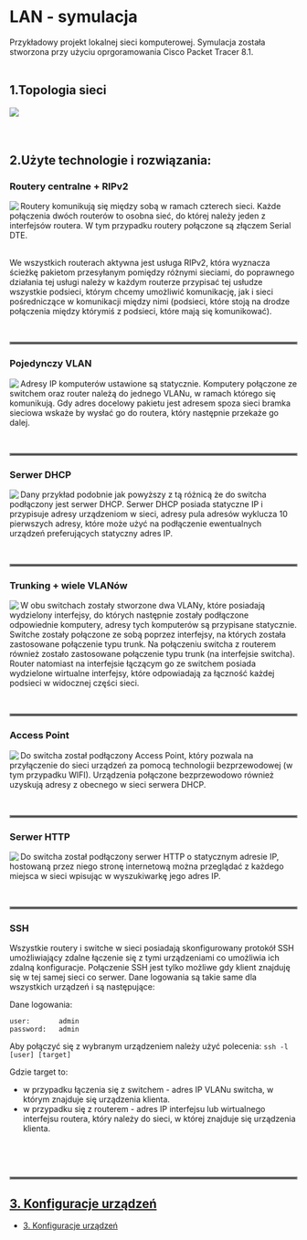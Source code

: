 # LAN - symulacja
Przykładowy projekt lokalnej sieci komputerowej. Symulacja została stworzona przy użyciu oprgoramowania Cisco Packet Tracer 8.1.
<br/>
<br/>


## 1.Topologia sieci
<img align="left" src="images/image-000.png">
<br clear="all" />
<br/>
<br/>

## 2.Użyte technologie i rozwiązania:

### Routery centralne + RIPv2
<img align="left" src="images/image-001.png">
Routery komunikują się między sobą w ramach czterech sieci. Każde połączenia dwóch routerów to osobna sieć, do której należy jeden z interfejsów routera. W tym przypadku routery połączone są złączem Serial DTE.

<br/>
<br/>

We wszystkich routerach aktywna jest usługa RIPv2, która wyznacza ścieżkę pakietom przesyłanym pomiędzy różnymi sieciami, do poprawnego działania tej usługi należy w każdym routerze przypisać tej usłudze wszystkie podsieci, którym chcemy umożliwić komunikację, jak i sieci pośredniczące w komunikacji między nimi (podsieci, które stoją na drodze połączenia między którymiś z podsieci, które mają się komunikować).
<br clear="all" />


<br/><hr style="border:2px solid gray">


### Pojedynczy VLAN
<img align="left" src="images/image-002.png">
Adresy IP komputerów ustawione są statycznie. Komputery połączone ze switchem oraz router należą do jednego VLANu, w ramach którego się komunikują. Gdy adres docelowy pakietu jest adresem spoza sieci bramka sieciowa wskaże by wysłać go do routera, który następnie przekaże go dalej.
<br clear="all" />


<br/><hr style="border:2px solid gray">


### Serwer DHCP
<img align="left" src="images/image-003.png">
Dany przykład podobnie jak powyższy z tą różnicą że do switcha podłączony jest serwer DHCP. Serwer DHCP posiada statyczne IP i przypisuje adresy urządzeniom w sieci, adresy pula adresów wyklucza 10 pierwszych adresy, które może użyć na podłączenie ewentualnych urządzeń preferujących statyczny adres IP.
<br clear="all" />


<br/><hr style="border:2px solid gray">


### Trunking + wiele VLANów
<img align="left" src="images/image-004.png">
W obu switchach zostały stworzone dwa VLANy, które posiadają wydzielony interfejsy, do których następnie zostały podłączone odpowiednie komputery, adresy tych komputerów są przypisane statycznie. Switche zostały połączone ze sobą poprzez interfejsy, na których została zastosowane połączenie typu trunk. Na połączeniu switcha z routerem również zostało zastosowane połączenie typu trunk (na interfejsie switcha). Router natomiast na 	interfejsie łączącym go ze switchem posiada wydzielone wirtualne interfejsy, które odpowiadają za łączność każdej podsieci w widocznej części sieci.  
<br clear="all" />


<br/><hr style="border:2px solid gray">


### Access Point
<img align="left" src="images/image-004.png">
Do switcha został podłączony Access Point, który pozwala na przyłączenie do sieci urządzeń za pomocą technologii bezprzewodowej (w tym przypadku WIFI). Urządzenia połączone bezprzewodowo również uzyskują adresy z obecnego w sieci serwera DHCP. 
<br clear="all" />


<br/><hr style="border:2px solid gray">


### Serwer HTTP
<img align="left" src="images/image-004.png">
Do switcha został podłączony serwer HTTP o statycznym adresie IP, hostowaną przez niego stronę internetową można przeglądać z każdego miejsca w sieci wpisując w wyszukiwarkę jego adres IP.
<br clear="all" />


<br/><hr style="border:2px solid gray">

### SSH
Wszystkie routery i switche w sieci posiadają skonfigurowany protokół SSH umożliwiający zdalne łączenie się z tymi urządzeniami co umożliwia ich zdalną konfiguracje. Połączenie SSH jest tylko możliwe gdy klient znajduję się w tej samej sieci co serwer. Dane logowania są takie same dla wszystkich urządzeń i są następujące:

Dane logowania:
```
user:		admin
password:	admin
```

Aby połączyć się z wybranym urządzeniem należy użyć polecenia:
```ssh -l [user] [target]```


Gdzie target to:
- w przypadku łączenia się z switchem - adres IP VLANu switcha, w którym znajduje się urządzenia klienta.
- w przypadku się z routerem - adres IP interfejsu lub wirtualnego interfejsu routera, który należy do sieci, w której znajduje się urządzenia klienta.

<br clear="all" />


<br/><hr style="border:2px solid gray">

## [3. Konfiguracje urządzeń](konfiguracje)
- [3. Konfiguracje urządzeń](konfiguracje/test.txt)

